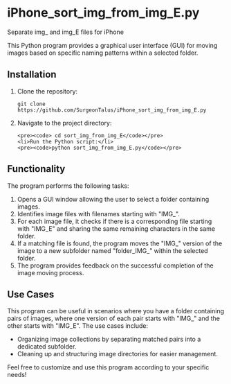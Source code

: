 # iPhone_sort_img_from_img_E.py
Separate img_ and img_E files for iPhone

<p>This Python program provides a graphical user interface (GUI) for moving images based on specific naming patterns within a selected folder.</p>

<h2>Installation</h2>

<ol>
    <li>Clone the repository:</li>
    <pre><code>git clone https://github.com/SurgeonTalus/iPhone_sort_img_from_img_E.py</code></pre>
    <li>Navigate to the project directory:</li>
   
    <pre><code> cd sort_img_from_img_E</code></pre>
    <li>Run the Python script:</li>
    <pre><code>python sort_img_from_img_E.py</code></pre>
</ol>

<h2>Functionality</h2>

<p>The program performs the following tasks:</p>

<ol>
    <li>Opens a GUI window allowing the user to select a folder containing images.</li>
    <li>Identifies image files with filenames starting with "IMG_".</li>
    <li>For each image file, it checks if there is a corresponding file starting with "IMG_E" and sharing the same remaining characters in the same folder.</li>
    <li>If a matching file is found, the program moves the "IMG_" version of the image to a new subfolder named "folder_IMG_" within the selected folder.</li>
    <li>The program provides feedback on the successful completion of the image moving process.</li>
</ol>

<h2>Use Cases</h2>

<p>This program can be useful in scenarios where you have a folder containing pairs of images, where one version of each pair starts with "IMG_" and the other starts with "IMG_E". The use cases include:</p>

<ul>
    <li>Organizing image collections by separating matched pairs into a dedicated subfolder.</li>
    <li>Cleaning up and structuring image directories for easier management.</li>
</ul>

<p>Feel free to customize and use this program according to your specific needs!</p>

</body>
</html>
